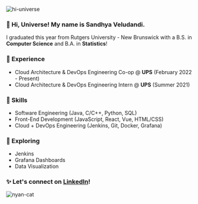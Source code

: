 ![hi-universe](https://user-images.githubusercontent.com/51370284/178168373-d694f4ac-c054-4d42-ba6b-5d5fc738970a.gif)

### 💫 Hi, Universe! My name is Sandhya Veludandi.
I graduated this year from Rutgers University - New Brunswick with a B.S. in **Computer Science** and B.A. in **Statistics**!

### 💼 Experience
* Cloud Architecture & DevOps Engineering Co-op @ **UPS** (February 2022 - Present)
* Cloud Architecture & DevOps Engineering Intern @ **UPS** (Summer 2021)

### 🎯 Skills
* Software Engineering (Java, C/C++, Python, SQL)
* Front-End Development (JavaScript, React, Vue, HTML/CSS)
* Cloud + DevOps Engineering (Jenkins, Git, Docker, Grafana)

### 🚀 Exploring
* Jenkins
* Grafana Dashboards
* Data Visualization

### ✨ Let's connect on [LinkedIn](https://linkedin.com/in/sandhya-veludandi)!

![nyan-cat](https://user-images.githubusercontent.com/51370284/178168406-df547f9f-5468-49ce-9e3e-f4482fc558e5.gif)
